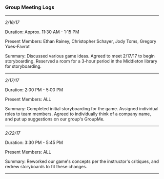 ### Group Meeting Logs

---

*2/16/17*

Duration: Approx. 11:30 AM - 1:15 PM

Present Members: Ethan Rainey, Christopher Schayer, Jody Toms, Gregory Yoes-Favrot

Summary: Discussed various game ideas. Agreed to meet 2/17/17 to begin storyboarding. Reserved a room for a 3-hour period in the Middleton library for storyboarding.

---

*2/17/17*

Duration: 2:00 PM - 5:00 PM

Present Members: ALL

Summary: Completed initial storyboarding for the game. Assigned individual roles to team members. Agreed to individually think of a company name, and put up suggestions on our group's GroupMe.

---

*2/22/17*

Duration: 3:30 PM - 5:45 PM

Present Members: ALL

Summary: Reworked our game's concepts per the instructor's critiques, and redrew storyboards to fit these changes.

---